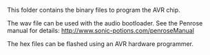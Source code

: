 This folder contains the binary files to program the AVR chip.

The wav file can be used with the audio bootloader. See the Penrose manual for details:
http://www.sonic-potions.com/penroseManual

The hex files can be flashed using an AVR hardware programmer.

